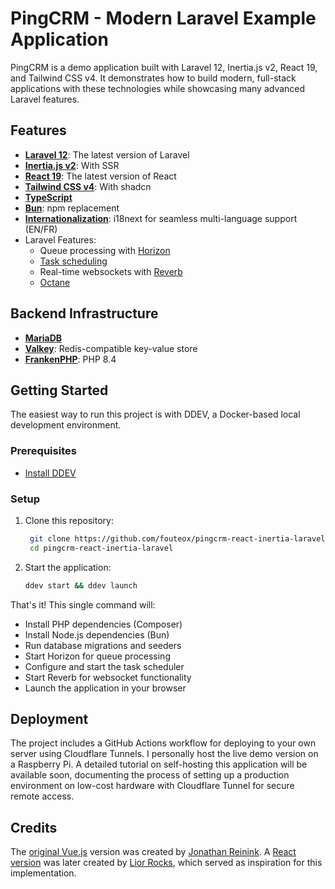# PingCRM - Modern Laravel Example Application

PingCRM is a demo application built with Laravel 12, Inertia.js v2, React 19, and Tailwind CSS v4. It demonstrates how to build modern, full-stack applications with these technologies while showcasing many advanced Laravel features.

## Features
- **[Laravel 12](https://laravel.com/)**: The latest version of Laravel
- **[Inertia.js v2](https://inertiajs.com/)**: With SSR
- **[React 19](https://react.dev/)**: The latest version of React
- **[Tailwind CSS v4](https://tailwindcss.com/)**: With shadcn
- **[TypeScript](https://www.typescriptlang.org/)**
- **[Bun](https://bun.sh/)**: npm replacement
- **[Internationalization](https://www.i18next.com/)**: i18next for seamless multi-language support (EN/FR)
- Laravel Features:
  - Queue processing with [Horizon](https://laravel.com/docs/12.x/horizon)
  - [Task scheduling](https://laravel.com/docs/12.x/scheduling)
  - Real-time websockets with [Reverb](https://laravel.com/docs/12.x/reverb)
  - [Octane](https://laravel.com/docs/12.x/octane)

## Backend Infrastructure
- **[MariaDB](https://mariadb.org/)**
- **[Valkey](https://valkey.io/)**: Redis-compatible key-value store
- **[FrankenPHP](https://frankenphp.dev/)**: PHP 8.4

## Getting Started
The easiest way to run this project is with DDEV, a Docker-based local development environment.

### Prerequisites
- [Install DDEV](https://ddev.readthedocs.io/en/stable/#installation)

### Setup
1. Clone this repository:
   ```bash
    git clone https://github.com/fouteox/pingcrm-react-inertia-laravel.git
    cd pingcrm-react-inertia-laravel
    ```

2. Start the application:
    ```bash
    ddev start && ddev launch
    ```

That's it! This single command will:
- Install PHP dependencies (Composer)
- Install Node.js dependencies (Bun)
- Run database migrations and seeders
- Start Horizon for queue processing
- Configure and start the task scheduler
- Start Reverb for websocket functionality
- Launch the application in your browser

## Deployment
The project includes a GitHub Actions workflow for deploying to your own server using Cloudflare Tunnels. I personally host the live demo version on a Raspberry Pi.
A detailed tutorial on self-hosting this application will be available soon, documenting the process of setting up a production environment on low-cost hardware with Cloudflare Tunnel for secure remote access.

## Credits
The [original Vue.js](https://github.com/inertiajs/pingcrm) version was created by [Jonathan Reinink](https://github.com/reinink).
A [React version](https://github.com/liorocks/pingcrm-react) was later created by [Lior Rocks](https://github.com/liorocks), which served as inspiration for this implementation.
